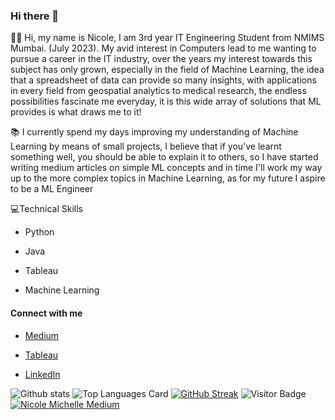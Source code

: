 ### Hi there 👋

<!--
**nicolemd7/nicolemd7** is a ✨ _special_ ✨ repository because its `README.md` (this file) appears on your GitHub profile.
-->
👋🏽 Hi, my name is Nicole, I am 3rd year IT Engineering Student from NMIMS Mumbai. (July 2023). My avid interest in Computers lead to me wanting to pursue a career in the IT industry, over the years my interest towards this subject has only grown, especially in the field of Machine Learning, the idea that a spreadsheet of data can provide so many insights, with applications in every field from geospatial analytics to medical research, the endless possibilities fascinate me everyday, it is this wide array of solutions that ML provides is what draws me to it!

📚 I currently spend my days improving my understanding of Machine Learning by means of small projects, I believe that if you've learnt something well, you should be able to explain it to others, so I have started writing medium articles on simple ML concepts and in time I'll work my way up to the more complex topics in Machine Learning, as for my future I aspire to be a ML Engineer 


💻Technical Skills

-  Python 

-  Java

-  Tableau

-  Machine Learning

#### Connect with me

- [Medium](https://medium.com/@nicolemichelledsouza)

- [Tableau](https://public.tableau.com/app/profile/nicole.dsouza)

- [LinkedIn](https://www.linkedin.com/in/nicole-d-souza2471/)

![Github stats](https://github-readme-stats.vercel.app/api?username=nicolemd7&theme=vue&show_icons=true&count_private=true)
![Top Languages Card](https://github-readme-stats.vercel.app/api/top-langs/?username=nicolemd7&hide=hack)
[![GitHub Streak](https://github-readme-streak-stats.herokuapp.com?user=nicolemd7&date_format=M%20j%5B%2C%20Y%5D)](https://git.io/streak-stats)
![Visitor Badge](https://visitor-badge.laobi.icu/badge?page_id=nicolemd7.nicolemd7)
[![Nicole Michelle Medium](https://github-readme-medium.vercel.app/?username=nicolemichelledsouza)](https://medium.com/@nicolemichelledsouza)
